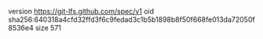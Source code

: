 version https://git-lfs.github.com/spec/v1
oid sha256:640318a4cfd32ffd3f6c9fedad3c1b5b1898b8f50f668fe013da72050f8536e4
size 571

